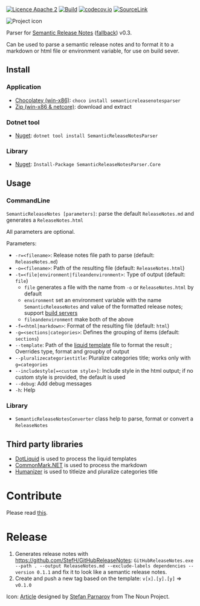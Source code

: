 [![Licence Apache 2](https://img.shields.io/badge/licence-Apache%202-blue.svg)](https://github.com/laedit/vika/blob/master/LICENSE) 
[![Build](https://github.com/laedit/SemanticReleaseNotesParser/workflows/Build/badge.svg)](https://github.com/laedit/SemanticReleaseNotesParser/actions?query=workflow%3ABuild)
[![codecov.io](https://codecov.io/github/laedit/SemanticReleaseNotesParser/coverage.svg?branch=master)](https://codecov.io/github/laedit/SemanticReleaseNotesParser?branch=master)
[![SourceLink](https://img.shields.io/badge/SourceLink-ready-brightgreen.svg)](https://docs.microsoft.com/en-us/dotnet/standard/library-guidance/sourcelink)


![Project icon](icon.png)

Parser for [Semantic Release Notes](http://www.semanticreleasenotes.org/) ([fallback](http://htmlpreview.github.io/?https://github.com/avanderhoorn/Semantic-Release-Notes/blob/master/index.html)) v0.3.

Can be used to parse a semantic release notes and to format it to a markdown or html file or environment variable, for use on build sever.

## Install

### Application
 - [Chocolatey (win-x86)](https://chocolatey.org/packages/semanticreleasenotesparser/): `choco install semanticreleasenotesparser`
 - [Zip (win-x86 & netcore)](https://github.com/laedit/SemanticReleaseNotesParser/releases): download and extract


### Dotnet tool
 - [Nuget](https://www.nuget.org/packages/SemanticReleaseNotesParser/): `dotnet tool install SemanticReleaseNotesParser`

### Library
 - [Nuget](https://www.nuget.org/packages/SemanticReleaseNotesParser.Core/): `Install-Package SemanticReleaseNotesParser.Core`

## Usage
### CommandLine
`SemanticReleaseNotes [parameters]`: parse the default `ReleaseNotes.md` and generates a `ReleaseNotes.html`

All parameters are optional.

Parameters:

 - `-r=<filename>`: Release notes file path to parse (default: `ReleaseNotes.md`)
 - `-o=<filename>`: Path of the resulting file (default: `ReleaseNotes.html`)
 - `-t=<file|environment|fileandenvironment>`: Type of output (default: `file`)
   - `file` generates a file with the name from `-o` or `ReleaseNotes.html` by default
   - `environment` set an environment variable with the name `SemanticReleaseNotes` and value of the formatted release notes; support [build servers](https://github.com/laedit/SemanticReleaseNotesParser/wiki/Build-Servers-Support)
   - `fileandenvironment` make both of the above
 - `-f=<html|markdown>`: Format of the resulting file (default: `html`)
 - `-g=<sections|categories>`: Defines the grouping of items (default: `sections`)
 - `--template`: Path of the [liquid template](https://github.com/laedit/SemanticReleaseNotesParser/wiki/Format-templating) file to format the result ; Overrides type, format and groupby of output
 - `--pluralizecategoriestitle`: Pluralize categories title; works only with `g=categories`
 - `--includestyle[=<custom style>]`: Include style in the html output; if no custom style is provided, the default is used
 - `--debug`: Add debug messages
 - `-h`: Help

### Library
- `SemanticReleaseNotesConverter` class help to parse, format or convert a `ReleaseNotes`

## Third party libraries
 - [DotLiquid](https://github.com/dotliquid/dotliquid) is used to process the liquid templates
 - [CommonMark.NET](https://github.com/Knagis/CommonMark.NET) is used to process the markdown
 - [Humanizer](https://github.com/Humanizr/Humanizer) is used to titleize and pluralize categories title

# Contribute

 Please read [this](./CONTRIBUTING.md).

# Release
1. Generates release notes with  https://github.com/StefH/GitHubReleaseNotes: `GitHubReleaseNotes.exe --path . --output ReleaseNotes.md --exclude-labels dependencies --version 0.1.1` and fix it to look like a semantic release notes.
2. Create and push a new tag based on the template: `v[x].[y].[y]` => `v0.1.0`

Icon: [Article](https://thenounproject.com/term/article/16591/) designed by [Stefan Parnarov](https://thenounproject.com/sapi/) from The Noun Project.
